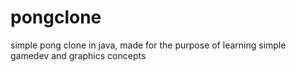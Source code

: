 pongclone
=========

simple pong clone in java, made for the purpose of learning simple gamedev and graphics concepts

